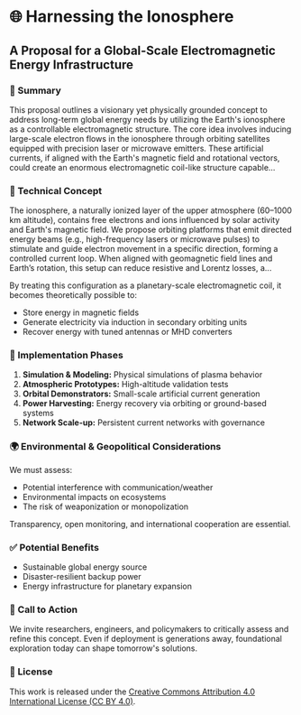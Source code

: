 # 🌐 Harnessing the Ionosphere
## A Proposal for a Global-Scale Electromagnetic Energy Infrastructure

### 📄 Summary
This proposal outlines a visionary yet physically grounded concept to address long-term global energy needs by utilizing the Earth's ionosphere as a controllable electromagnetic structure. The core idea involves inducing large-scale electron flows in the ionosphere through orbiting satellites equipped with precision laser or microwave emitters. These artificial currents, if aligned with the Earth's magnetic field and rotational vectors, could create an enormous electromagnetic coil-like structure capable...

### 🔧 Technical Concept
The ionosphere, a naturally ionized layer of the upper atmosphere (60–1000 km altitude), contains free electrons and ions influenced by solar activity and Earth's magnetic field. We propose orbiting platforms that emit directed energy beams (e.g., high-frequency lasers or microwave pulses) to stimulate and guide electron movement in a specific direction, forming a controlled current loop. When aligned with geomagnetic field lines and Earth’s rotation, this setup can reduce resistive and Lorentz losses, a...

By treating this configuration as a planetary-scale electromagnetic coil, it becomes theoretically possible to:
- Store energy in magnetic fields
- Generate electricity via induction in secondary orbiting units
- Recover energy with tuned antennas or MHD converters

### 🚀 Implementation Phases
1. **Simulation & Modeling:** Physical simulations of plasma behavior
2. **Atmospheric Prototypes:** High-altitude validation tests
3. **Orbital Demonstrators:** Small-scale artificial current generation
4. **Power Harvesting:** Energy recovery via orbiting or ground-based systems
5. **Network Scale-up:** Persistent current networks with governance

### 🌍 Environmental & Geopolitical Considerations
We must assess:
- Potential interference with communication/weather
- Environmental impacts on ecosystems
- The risk of weaponization or monopolization

Transparency, open monitoring, and international cooperation are essential.

### ✅ Potential Benefits
- Sustainable global energy source
- Disaster-resilient backup power
- Energy infrastructure for planetary expansion

### 📣 Call to Action
We invite researchers, engineers, and policymakers to critically assess and refine this concept. Even if deployment is generations away, foundational exploration today can shape tomorrow's solutions.

### 📝 License
This work is released under the [Creative Commons Attribution 4.0 International License (CC BY 4.0)](https://creativecommons.org/licenses/by/4.0/).
